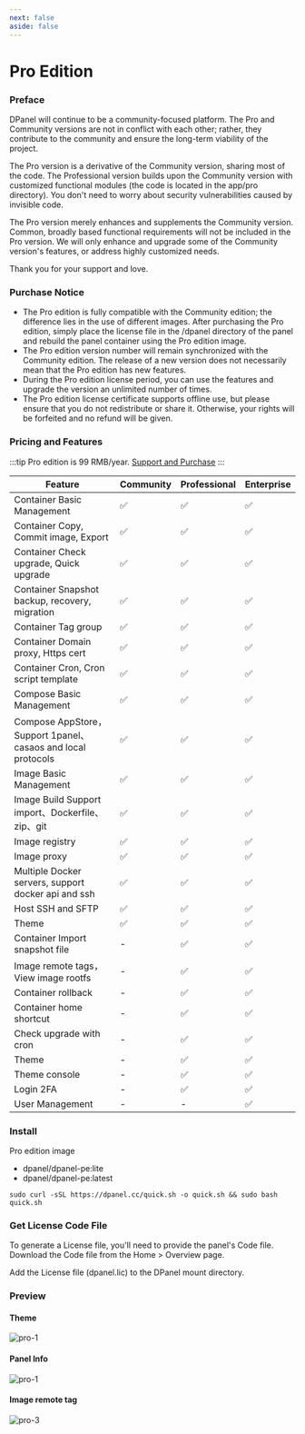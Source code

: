 ```yaml
---
next: false
aside: false
---
```


# Pro Edition

### Preface

DPanel will continue to be a community-focused platform. The Pro and Community versions are not in conflict with each other; rather, they contribute to the community and ensure the long-term viability of the project.

The Pro version is a derivative of the Community version, sharing most of the code. The Professional version builds upon the Community version with customized functional modules (the code is located in the app/pro directory). You don't need to worry about security vulnerabilities caused by invisible code.

The Pro version merely enhances and supplements the Community version. Common, broadly based functional requirements will not be included in the Pro version. We will only enhance and upgrade some of the Community version's features, or address highly customized needs.

Thank you for your support and love.

### Purchase Notice

- The Pro edition is fully compatible with the Community edition; the difference lies in the use of different images. After purchasing the Pro edition, simply place the license file in the /dpanel directory of the panel and rebuild the panel container using the Pro edition image.
- The Pro edition version number will remain synchronized with the Community edition. The release of a new version does not necessarily mean that the Pro edition has new features.
- During the Pro edition license period, you can use the features and upgrade the version an unlimited number of times.
- The Pro edition license certificate supports offline use, but please ensure that you do not redistribute or share it. Otherwise, your rights will be forfeited and no refund will be given.

### Pricing and Features

:::tip Pro edition is 99 RMB/year. [Support and Purchase](https://afdian.com/item/56df0a88d6dd11efa8bc5254001e7c00)
:::

<div class="feature-wrap">
  <table>
    <thead>
      <tr>
        <th width="75%" >Feature</th>
        <th>Community</th>
        <th>Professional</th>
        <th>Enterprise</th>
      </tr>
    </thead>
    <tbody>
      <tr>
        <td>Container Basic Management</td>
        <td>✅</td>
        <td>✅</td>
        <td>✅</td>
      </tr>
      <tr>
        <td>Container Copy, Commit image, Export</td>
        <td>✅</td>
        <td>✅</td>
        <td>✅</td>
      </tr>
      <tr>
        <td>Container Check upgrade, Quick upgrade</td>
        <td>✅</td>
        <td>✅</td>
        <td>✅</td>
      </tr>
      <tr>
        <td>Container Snapshot backup, recovery, migration</td>
        <td>✅</td>
        <td>✅</td>
        <td>✅</td>
      </tr>
      <tr>
        <td>Container Tag group</td>
        <td>✅</td>
        <td>✅</td>
        <td>✅</td>
      </tr>
      <tr>
        <td>Container Domain proxy, Https cert</td>
        <td>✅</td>
        <td>✅</td>
        <td>✅</td>
      </tr>
      <tr>
        <td>Container Cron, Cron script template</td>
        <td>✅</td>
        <td>✅</td>
        <td>✅</td>
      </tr>
      <tr>
        <td>Compose Basic Management</td>
        <td>✅</td>
        <td>✅</td>
        <td>✅</td>
      </tr>
       <tr>
        <td>Compose AppStore，Support 1panel、casaos and local protocols</td>
        <td>✅</td>
        <td>✅</td>
        <td>✅</td>
      </tr>
      <tr>
        <td>Image Basic Management</td>
        <td>✅</td>
        <td>✅</td>
        <td>✅</td>
      </tr>
      <tr>
        <td>Image Build Support import、Dockerfile、zip、git</td>
        <td>✅</td>
        <td>✅</td>
        <td>✅</td>
      </tr>
      <tr>
        <td>Image registry</td>
        <td>✅</td>
        <td>✅</td>
        <td>✅</td>
      </tr>
      <tr>
        <td>Image proxy</td>
        <td>✅</td>
        <td>✅</td>
        <td>✅</td>
      </tr>
      <tr>
        <td>Multiple Docker servers, support docker api and ssh</td>
        <td>✅</td>
        <td>✅</td>
        <td>✅</td>
      </tr>
      <tr>
        <td>Host SSH and SFTP </td>
        <td>✅</td>
        <td>✅</td>
        <td>✅</td>
      </tr>
      <tr>
        <td>Theme</td>
        <td>✅</td>
        <td>✅</td>
        <td>✅</td>
      </tr>
      <tr>
        <td>Container Import snapshot file</td>
        <td> - </td>
        <td>✅</td>
        <td>✅</td>
      </tr>
      <tr>
        <td>Image remote tags，View image rootfs</td>
        <td>-</td>
        <td>✅</td>
        <td>✅</td>
      </tr>
      <tr>
        <td>Container rollback</td>
        <td> - </td>
        <td>✅</td>
        <td>✅</td>
      </tr>
      <tr>
        <td>Container home shortcut</td>
        <td> - </td>
        <td>✅</td>
        <td>✅</td>
      </tr>
      <tr>
        <td>Check upgrade with cron</td>
        <td> - </td>
        <td>✅</td>
        <td>✅</td>
      </tr>
      <tr>
        <td>Theme </td>
        <td>-</td>
        <td>✅</td>
        <td>✅</td>
      </tr>
      <tr>
        <td>Theme console </td>
        <td>-</td>
        <td>✅</td>
        <td>✅</td>
      </tr>
      <tr>
        <td>Login 2FA</td>
        <td>-</td>
        <td>✅</td>
        <td>✅</td>
      </tr>
      <tr>
        <td>User Management</td>
        <td>-</td>
        <td>-</td>
        <td>✅</td>
      </tr>
    </tbody>
  </table>
</div>


### Install

Pro edition image

- dpanel/dpanel-pe:lite
- dpanel/dpanel-pe:latest

```
sudo curl -sSL https://dpanel.cc/quick.sh -o quick.sh && sudo bash quick.sh
```

### Get License Code File

To generate a License file, you'll need to provide the panel's Code file. Download the Code file from the Home > Overview page.

Add the License file (dpanel.lic) to the DPanel mount directory.


### Preview

#### Theme

![pro-1](https://cdn.w7.cc/dpanel/pro-1.png)

#### Panel Info

![pro-1](https://cdn.w7.cc/dpanel/pro-4.png)

#### Image remote tag

![pro-3](https://cdn.w7.cc/dpanel/pro-3.png)